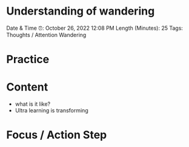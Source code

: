 # Understanding of wandering

Date & Time ⏰: October 26, 2022 12:08 PM
Length (Minutes): 25
Tags: Thoughts / Attention Wandering

# Practice

# Content

- what is it like?
- Ultra learning is transforming

# Focus / Action Step